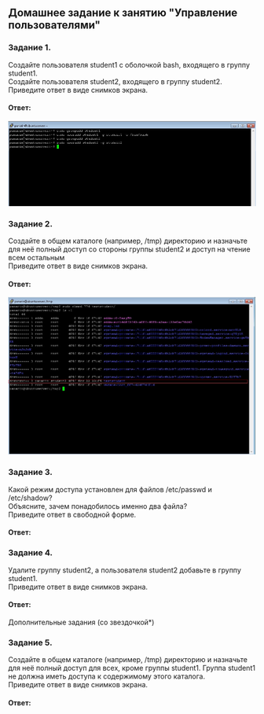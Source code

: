 ## Домашнее задание к занятию "Управление пользователями"  

### Задание 1.  
Создайте пользователя student1 с оболочкой bash, входящего в группу student1.  
Создайте пользователя student2, входящего в группу student2.  
Приведите ответ в виде снимков экрана.  

#### Ответ:  
![](https://github.com/networksuperman/netology_dev_ops/blob/main/SLINA-19/IT%20System%20and%20OS%20Linux/img/3-04-1.jpg)  

### Задание 2.  
Создайте в общем каталоге (например, /tmp) директорию и назначьте для неё полный доступ со стороны группы student2 и доступ на чтение всем остальным  
Приведите ответ в виде снимков экрана.  

#### Ответ:  
![](https://github.com/networksuperman/netology_dev_ops/blob/main/SLINA-19/IT%20System%20and%20OS%20Linux/img/3-04-2.jpg)

### Задание 3.  
Какой режим доступа установлен для файлов /etc/passwd и /etc/shadow?  
Объясните, зачем понадобилось именно два файла?  
Приведите ответ в свободной форме.  

#### Ответ:  

### Задание 4.  
Удалите группу student2, а пользователя student2 добавьте в группу student1.  
Приведите ответ в виде снимков экрана.  

#### Ответ:  

Дополнительные задания (со звездочкой*)  

### Задание 5.  
Создайте в общем каталоге (например, /tmp) директорию и назначьте для неё полный доступ для всех, кроме группы student1. Группа student1 не должна иметь доступа к содержимому этого каталога.  
Приведите ответ в виде снимков экрана.  

#### Ответ:  

